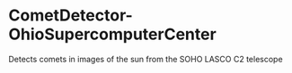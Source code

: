 # CometDetector-OhioSupercomputerCenter
Detects comets in images of the sun from the SOHO LASCO C2 telescope 
